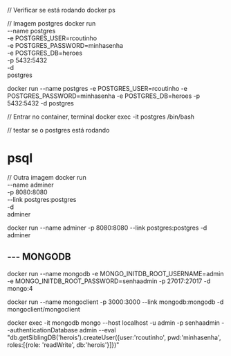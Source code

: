 // Verificar se está rodando
docker ps

// Imagem postgres
docker run \
    --name postgres \
    -e POSTGRES_USER=rcoutinho \
    -e POSTGRES_PASSWORD=minhasenha \
    -e POSTGRES_DB=heroes \
    -p 5432:5432 \
    -d \
    postgres

docker run --name postgres -e POSTGRES_USER=rcoutinho -e POSTGRES_PASSWORD=minhasenha -e POSTGRES_DB=heroes -p 5432:5432  -d postgres

// Entrar no container, terminal
docker exec -it postgres /bin/bash

// testar se o postgres está rodando
# psql

// Outra imagem
docker run \
    --name adminer \
    -p 8080:8080 \
    --link postgres:postgres \
    -d \
    adminer

docker run --name adminer -p 8080:8080 --link postgres:postgres -d adminer

## --- MONGODB
docker run --name mongodb -e MONGO_INITDB_ROOT_USERNAME=admin -e MONGO_INITDB_ROOT_PASSWORD=senhaadmin -p 27017:27017 -d mongo:4

docker run --name mongoclient -p 3000:3000 --link mongodb:mongodb -d mongoclient/mongoclient

docker exec -it mongodb mongo --host localhost -u admin -p senhaadmin --authenticationDatabase admin --eval "db.getSiblingDB('herois').createUser({user:'rcoutinho', pwd:'minhasenha', roles:[{role: 'readWrite', db:'herois'}]})"

















